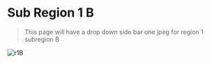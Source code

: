 # Sub Region 1 B

> This page will have a drop down side bar one jpeg for region 1 subregion B

![r1B](./images/r1B.jpg)
